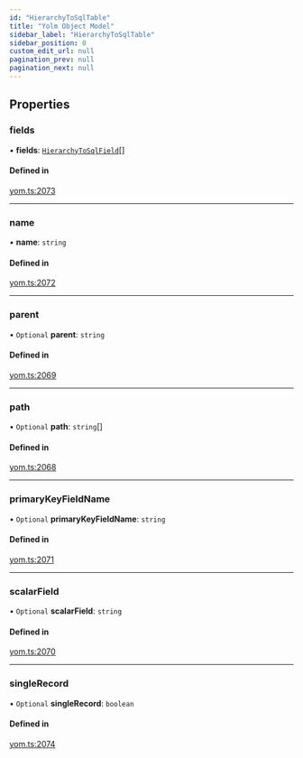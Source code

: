 ```yaml
---
id: "HierarchyToSqlTable"
title: "Yolm Object Model"
sidebar_label: "HierarchyToSqlTable"
sidebar_position: 0
custom_edit_url: null
pagination_prev: null
pagination_next: null
---
```


## Properties

### fields

• **fields**: [`HierarchyToSqlField`](HierarchyToSqlField.md)[]

#### Defined in

[yom.ts:2073](https://github.com/yolmio/boost/blob/964b449/src/yom.ts#L2073)

___

### name

• **name**: `string`

#### Defined in

[yom.ts:2072](https://github.com/yolmio/boost/blob/964b449/src/yom.ts#L2072)

___

### parent

• `Optional` **parent**: `string`

#### Defined in

[yom.ts:2069](https://github.com/yolmio/boost/blob/964b449/src/yom.ts#L2069)

___

### path

• `Optional` **path**: `string`[]

#### Defined in

[yom.ts:2068](https://github.com/yolmio/boost/blob/964b449/src/yom.ts#L2068)

___

### primaryKeyFieldName

• `Optional` **primaryKeyFieldName**: `string`

#### Defined in

[yom.ts:2071](https://github.com/yolmio/boost/blob/964b449/src/yom.ts#L2071)

___

### scalarField

• `Optional` **scalarField**: `string`

#### Defined in

[yom.ts:2070](https://github.com/yolmio/boost/blob/964b449/src/yom.ts#L2070)

___

### singleRecord

• `Optional` **singleRecord**: `boolean`

#### Defined in

[yom.ts:2074](https://github.com/yolmio/boost/blob/964b449/src/yom.ts#L2074)
